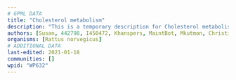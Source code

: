 ```yaml
---
# GPML DATA
title: "Cholesterol metabolism"
description: "This is a temporary description for Cholesterol metabolism"
authors: [Susan, 442798, I450472, Khanspers, MaintBot, Mkutmon, Christine Chichester, Egonw]
organisms: [Rattus norvegicus]
# ADDITIONAL DATA
last-edited: 2021-01-18
communities: []
wpid: "WP632"
---
```

